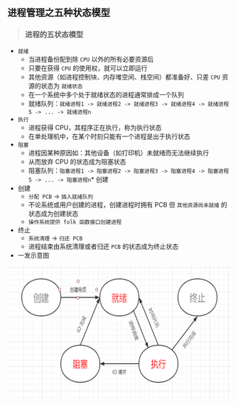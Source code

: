 ## 进程管理之五种状态模型

>### 进程的五状态模型
* `就绪`
    * 当进程备份配到除 `CPU` 以外的所有必要资源后
    * 只要在获得 `CPU` 的使用权，就可以立即运行
    * 其他资源（如进程控制块、内存堆空间、栈空间）都准备好、只差 `CPU` 资源的状态为 `就绪状态`
    * 在一个系统中多个处于就绪状态的进程通常排成一个队列
    * 就绪队列：`就绪进程1 -> 就绪进程2 -> 就绪进程3 -> 就绪进程4 -> 就绪进程5 -> ... -> 就绪进程n`
* `执行`
    * 进程获得 CPU，其程序正在执行，称为执行状态
    * 在单处理机中，在某个时刻只能有一个进程是出于执行状态
* `阻塞`
    * 进程因某种原因如：其他设备（如打印机）未就绪而无法继续执行
    * 从而放弃 CPU 的状态成为阻塞状态
    * 阻塞队列：`阻塞进程1 -> 阻塞进程2 -> 阻塞进程3 -> 阻塞进程4 -> 阻塞进程5 -> ... -> 阻塞进程n`* 创建
* 创建
    * `分配 PCB` -> `插入就绪队列`
    * 不论系统或用户创建的进程，创建进程时拥有 PCB 但 `其他资源尚未就绪` 的状态成为创建状态
    * `操作系统提供 folk 函数接口创建进程`
* 终止
    * `系统清理` -> `归还 PCB`
    * 进程结束由系统清理或者归还 `PCB` 的状态成为终止状态
* 一发示意图

<div align="center">
    <img src="img/state_model.png" height="302" alt="" />
</div>
